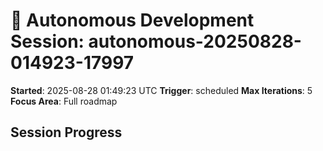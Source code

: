 # 🤖 Autonomous Development Session: autonomous-20250828-014923-17997

**Started**: 2025-08-28 01:49:23 UTC
**Trigger**: scheduled
**Max Iterations**: 5
**Focus Area**: Full roadmap

## Session Progress

